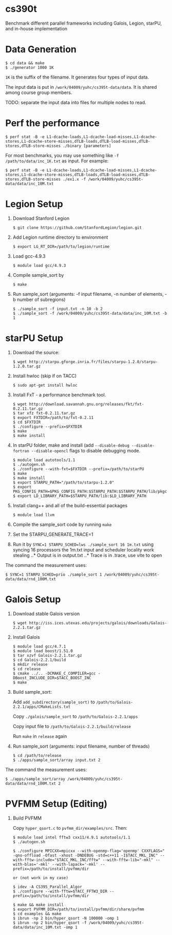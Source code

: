 # cs390t
Benchmark different parallel frameworks including Galois, Legion, starPU, and in-house implementation

Data Generation
===============

```
$ cd data && make
$ ./generator 1000 1K
```

`1K` is the suffix of the filename. It generates four types of input data.

The input data is put in `/work/04009/yuhc/cs395t-data/data`. It is shared among course group members.

TODO: separate the input data into files for multiple nodes to read.

Perf the performance
====================

```
$ perf stat -B -e L1-dcache-loads,L1-dcache-load-misses,L1-dcache-stores,L1-dcache-store-misses,dTLB-loads,dTLB-load-misses,dTLB-stores,dTLB-store-misses ./binary [parameters]
```

For most benchmarks, you may use something like `-f /path/to/data/inc_1K.txt` as input. For example:

```
$ perf stat -B -e L1-dcache-loads,L1-dcache-load-misses,L1-dcache-stores,L1-dcache-store-misses,dTLB-loads,dTLB-load-misses,dTLB-stores,dTLB-store-misses ./ex1.x -f /work/04009/yuhc/cs395t-data/data/inc_10M.txt
```

Legion Setup
============

1. Download Stanford Legion

   ```$ git clone https://github.com/StanfordLegion/legion.git```

2. Add Legion runtime directory to environment

   ```$ export LG_RT_DIR=/path/to/legion/runtime```

3. Load gcc-4.9.3

   ```$ module load gcc/4.9.3```

3. Compile sample_sort by

   ```$ make```

4. Run sample_sort (arguments: -f input filename, -n number of elements,
   -b number of subregions)

   ```
   $ ./sample_sort -f input.txt -n 10 -b 2
   $ ./sample_sort -f /work/04009/yuhc/cs395t-data/data/inc_10M.txt -b 1
   ```


starPU Setup
============

1. Download the source:

   ```$ wget http://starpu.gforge.inria.fr/files/starpu-1.2.0/starpu-1.2.0.tar.gz```

2. Install hwloc (skip if on TACC)

   ```$ sudo apt-get install hwloc```

3. Install FxT - a performance benchmark tool.

   ```
   $ wget http://download.savannah.gnu.org/releases/fkt/fxt-0.2.11.tar.gz
   $ tar xfz fxt-0.2.11.tar.gz
   $ export FXTDIR=/path/to/fxt-0.2.11
   $ cd $FXTDIR
   $ ./configure --prefix=$FXTDIR
   $ make
   $ make install
   ```

4. In starPU folder, make and install (add `--disable-debug --disable-fortran --disable-opencl` flags to disable debugging mode.
   ```
   $ module load autotools/1.1
   $ ./autogen.sh
   $ ./configure --with-fxt=$FXTDIR --prefix=/path/to/starPU
   $ make
   $ make install
   $ export STARPU_PATH="/path/to/starpu-1.2.0"
   $ export PKG_CONFIG_PATH=$PKG_CONFIG_PATH:$STARPU_PATH:$STARPU_PATH/lib/pkgconfig
   $ export LD_LIBRARY_PATH=$STARPU_PATH/lib:$LD_LIBRARY_PATH

   ```

5. Install clang++ and all of the build-essential packages

   ```$ module load llvm```

6. Compile the sample_sort code by running `make`
7. Set the STARPU_GENERATE_TRACE=1
7. Run it by `SYNC=1 STARPU_SCHED=lws ./sample_sort 16 1m.txt` using syncing 16 processors the 1m.txt input and scheduler locality work stealing
  ..* Output is in output.txt
  ..* Trace is in .trace, use vite to open

The command the measurement uses:

```
$ SYNC=1 STARPU_SCHED=prio ./sample_sort 1 /work/04009/yuhc/cs395t-data/data/rnd_100M.txt
```


Galois Setup
============

1. Download stable Galois version

   ```$ wget http://iss.ices.utexas.edu/projects/galois/downloads/Galois-2.2.1.tar.gz```

2. Install Galois

   ```
   $ module load gcc/4.7.1
   $ module load boost/1.51.0
   $ tar xzvf Galois-2.2.1.tar.gz
   $ cd Galois-2.2.1/build
   $ mkdir release
   $ cd release
   $ cmake ../.. -DCMAKE_C_COMPILER=gcc -DBoost_INCLUDE_DIR=$TACC_BOOST_INC
   $ make
   ```
3. Build sample_sort:

   Add `add_subdirectory(sample_sort)` to `/path/to/Galois-2.2.1/apps/CMakeLists.txt`

   Copy `./galois/sample_sort` to `/path/to/Galois-2.2.1/apps`

   Copy input file to `/path/to/Galois-2.2.1/build/release`

   Run `make` in `release` again

4. Run sample_sort (arguments: input filename, number of threads)

   ```
   $ cd /path/to/release
   $ ./apps/sample_sort/array input.txt 2
   ```
The command the measurement uses:

```
$ ./apps/sample_sort/array /work/04009/yuhc/cs395t-data/data/rnd_100M.txt 2
```

PVFMM Setup (Editing)
=====================

1. Build PVFMM

   Copy `hyper_qsort.c` to `pvfmm_dir/examples/src`. Then:

   ```
   $ module load intel fftw3 cxx11/4.9.1 autotools/1.1
   $ ./autogen.sh

   $ ./configure MPICXX=mpicxx --with-openmp-flag='openmp' CXXFLAGS=" -qno-offload -Ofast -xhost -DNDEBUG -std=c++11 -I$TACC_MKL_INC" --with-fftw-include="$TACC_MKL_INC/fftw" --with-fftw-lib="-mkl" --with-blas='-mkl' --with-lapack='-mkl' --prefix=/path/to/install/pvfmm/dir

   or (not work in my case)

   $ idev -A CS395_Parallel_Algor
   $ ./configure --with-fftw=$TACC_FFTW3_DIR --prefix=/path/to/install/pvfmm/dir

   $ make && make install
   $ export PVFMM_DIR=/path/to/install/pvfmm/dir/share/pvfmm
   $ cd examples && make
   $ ibrun -np 2 bin/hyper_qsort -N 100000 -omp 1
   $ ibrun -np 2 bin/hyper_qsort -f /work/04009/yuhc/cs395t-data/data/inc_10M.txt -omp 1
   ```
